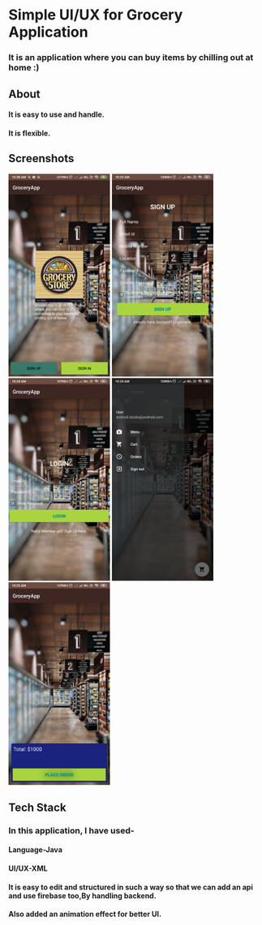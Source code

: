 # Simple UI/UX for Grocery Application
### It is an application where you can buy items by chilling out at home :)

## About
#### It is easy to use and handle.
#### It is flexible.

## Screenshots
<img src="Screenshot_2019-05-13-10-38-48-115_android.example.groceryapp.png" width="200" height="400" />

<img src="Screenshot_2019-05-13-10-25-03-911_android.example.groceryapp.png" width="200" height="400" />

<img src="Screenshot_2019-05-13-10-24-51-989_android.example.groceryapp.png" width="200" height="400" />

<img src="Screenshot_2019-05-13-10-24-34-777_android.example.groceryapp.png" width="200" height="400" />

<img src="Screenshot_2019-05-13-10-25-30-881_android.example.groceryapp.png" width="200" height="400" />




## Tech Stack 
### In this application, I have used-
#### Language-Java
#### UI/UX-XML
#### It is easy to edit and structured in such a way so that we can add an api and use firebase too,By handling backend.
#### Also added an animation effect for better UI.
